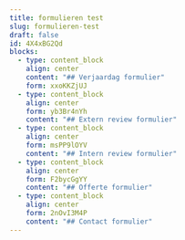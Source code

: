 ```yaml
---
title: formulieren test
slug: formulieren-test
draft: false
id: 4X4xBG2Qd
blocks:
  - type: content_block
    align: center
    content: "## Verjaardag formulier"
    form: xxoKKZjUJ
  - type: content_block
    align: center
    form: yb3Br4nYh
    content: "## Extern review formulier"
  - type: content_block
    align: center
    form: msPP9lOYV
    content: "## Intern review formulier"
  - type: content_block
    align: center
    form: F2bycGgYY
    content: "## Offerte formulier"
  - type: content_block
    align: center
    form: 2nOvI3M4P
    content: "## Contact formulier"
---
```

